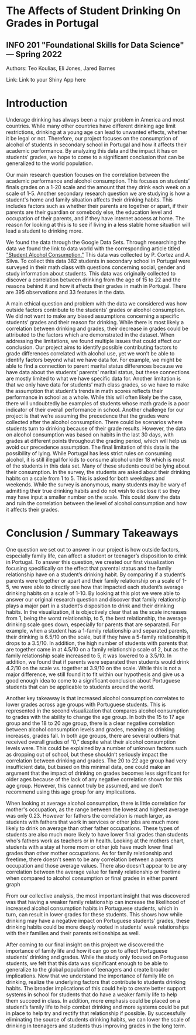 # The Affects of Student Drinking On Grades in Portugal
## INFO 201 "Foundational Skills for Data Science" — Spring 2022

Authors: Teo Koulias, Eli Jones, Jared Barnes

Link: Link to your Shiny App here

# Introduction
Underage drinking has always been a major problem in America and most countries. While many other countries have different drinking age limit restrictions, drinking at a young age can lead to unwanted effects, whether it be legal or not. Therefore, our project focuses on the consumption of alcohol of students in secondary school in Portugal and how it affects their academic performance. By analyzing this data and the impact it has on students’ grades, we hope to come to a significant conclusion that can be generalized to the world population.

Our main research question focuses on the correlation between the academic performance and alcohol consumption. This focuses on students’ finals grades on a 1-20 scale and the amount that they drink each week on a scale of 1-5. Another secondary research question we are studying is how a student's home and family situation affects their drinking habits. This includes factors such as whether their parents are together or apart, if their parents are their guardian or somebody else, the education level and occupation of their parents, and if they have internet access at home. The reason for looking at this is to see if living in a less stable home situation will lead a student to drinking more.

We found the data through the Google Data Sets. Through researching the data we found the link to data world with the corresponding article titled ["Student Alcohol Consumption."](https://data.world/data-society/student-alcohol-consumption) This data was collected by P. Cortez and A. Silva. To collect this data 382 students in secondary school in Portugal were surveyed in their math class with questions concerning social, gender and study information about students. This data was originally collected to discover a correlation between drinking from the age of 15 to 22 and the reasons behind it and how it affects their grades in math in Portugal. There are 395 observations and 33 features in the data.

A main ethical question and problem with the data we considered was how outside factors contribute to the students’ grades or alcohol consumption. We did not want to make any biased assumptions concerning a specific students’ grades and their reason for drinking. While there is most likely a correlation between drinking and grades, their decrease in grades could be attributed to the factors which are demonstrated in the dataset. When addressing the limitations, we found multiple issues that could affect our conclusion. Our project aims to identify possible contributing factors to grade differences correlated with alcohol use, yet we won’t be able to identify factors beyond what we have data for. For example, we might be able to find a connection to parent marital status differences because we have data about the students’ parents’ marital status, but these connections are mostly limited to what we have specific data for. Another limitation is that we only have data for students’ math class grades, so we have to make the assumption that student’s trends in math scores reflects their performance in school as a whole. While this will often likely be the case, there will undoubtedly be examples of students whose math grade is a poor indicator of their overall performance in school. Another challenge for our project is that we’re assuming the precedence that the grades were collected after the alcohol consumption. There could be scenarios where students turn to drinking because of their grade results. However, the data on alcohol consumption was based on habits in the last 30 days, with grades at different points throughout the grading period, which will help us avoid our precedence assumption. The final limitation of this data is the possibility of lying. While Portugal has less strict rules on consuming alcohol, it is still illegal for kids to consume alcohol under 18 which is most of the students in this data set. Many of these students could be lying about their consumption. In the survey, the students are asked about their drinking habits on a scale from 1 to 5. This is asked for both weekdays and weekends. While the survey is anonymous, many students may be wary of admitting their true drinking habits and do not wish to disclose it so they may have input a smaller number on the scale. This could skew the data and ruin the correlation between the level of alcohol consumption and how it affects their grades.


# Conclusion / Summary Takeaways
One question we set out to answer in our project is how outside factors, especially family life, can affect a student or teenager’s disposition to drink in Portugal. To answer this question, we created our first visualization focusing specifically on the effect that parental status and the family relationship have on a student’s drinking habit. By comparing if a student’s parents were together or apart and their family relationship on a scale of 1-5, we were able to directly see how that impacted each student’s average drinking habits on a scale of 1-10. By looking at this plot we were able to answer our original research question and discover that family relationship plays a major part in a student’s disposition to drink and their drinking habits. In the visualization, it is objectively clear that as the scale increases from 1, being the worst relationship, to 5, the best relationship, the average drinking scale goes down, especially for parents that are separated. For example, when a student has a 1-family relationship and separated parents, their drinking is 6.5/10 on the scale, but if they have a 5-family relationship it drops to a 3.5/10. In addition, the high number of students with parents that are together came in at 4.5/10 on a family relationship scale of 2, but as the family relationship scale increased to 5, it was lowered to a 3.5/10. In addition, we found that if parents were separated then students would drink 4.2/10 on the scale vs. together at 3.9/10 on the scale. While this is not a major difference, we still found it to fit within our hypothesis and give us a good enough idea to come to a significant conclusion about Portuguese students that can be applicable to students around the world.

Another key takeaway is that increased alcohol consumption correlates to lower grades across age groups with Portuguese students. This is represented in the second visualization that compares alcohol consumption to grades with the ability to change the age group. In both the 15 to 17 age group and the 18 to 20 age group, there is a clear negative correlation between alcohol consumption levels and grades, meaning as drinking increases, grades fall. In both age groups, there are several outliers that received overall grades of “0,” despite what their alcohol consumption levels were. This could be explained by a number of unknown factors such as dropping out of school, but these shouldn’t seriously impact the correlation between drinking and grades. The 20 to 22 age group had very insufficient data, but based on this minimal data, one could make an argument that the impact of drinking on grades becomes less significant for older ages because of the lack of any negative correlation shown for this age group. However, this cannot truly be assumed, and we don’t recommend using this age group for any implications.

When looking at average alcohol consumption, there is little correlation for mother's occupation, as the range between the lowest and highest average was only 0.23. However for fathers the correlation is much larger, as students with fathers that work in services or other jobs are much more likely to drink on average than other father occupations. These types of students are also much more likely to have lower final grades than students who's fathers work as teachers or in health. Looking at the mothers chart, students with a stay at home mom or other job have much lower final grades than other mother occupations. As for family relationship and freetime, there doesn't seem to be any correlation between a parents occupation and those average values. There also doesn't appear to be any correlation between the average value for family relationship or freetime when compared to alcohol consumption or final grades in either parent graph

From our collective analysis, the most important insight that was discovered was that having a weaker family relationship can increase the likelihood of increased alcohol consumption habits in Portuguese students, which in turn, can result in lower grades for these students. This shows how while drinking may have a negative impact on Portuguese students’ grades, these drinking habits could be more deeply rooted in students’ weak relationships with their families and their parents reltionships as well.

After coming to our final insight on this project we discovered the importance of family life and how it can go on to affect Portuguese students’ drinking and grades. While the study only focused on Portuguese students, we felt that this data was significant enough to be able to generalize to the global population of teenagers and create broader implications. Now that we understand the importance of family life on drinking, realize the underlying factors that contribute to students drinking habits. The broader implications of this could help to create better support systems in school for students that do have a weaker family life to help them succeed in class. In addition, more emphasis could be placed on a student’s family life to help combat drinking and more systems could be put in place to help try and rectify that relationship if possible. By successfully eliminating the source of students drinking habits, we can lower the scale of drinking in teenagers and students thus improving grades in the long term.
